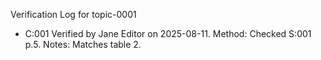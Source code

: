 Verification Log for topic-0001
- C:001 Verified by Jane Editor on 2025-08-11. Method: Checked S:001 p.5. Notes: Matches table 2.
